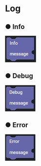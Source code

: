 # Log

## ● Info

![](../.gitbook/assets/image%20%28236%29.png)

## ● Debug

![](../.gitbook/assets/image%20%28267%29.png)

## ● Error

![](../.gitbook/assets/image%20%28244%29.png)



